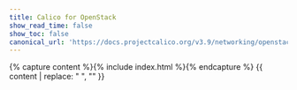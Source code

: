 ```yaml
---
title: Calico for OpenStack
show_read_time: false
show_toc: false
canonical_url: 'https://docs.projectcalico.org/v3.9/networking/openstack/index'
---
```

{% capture content %}{% include index.html %}{% endcapture %}
{{ content | replace: "    ", "" }}
